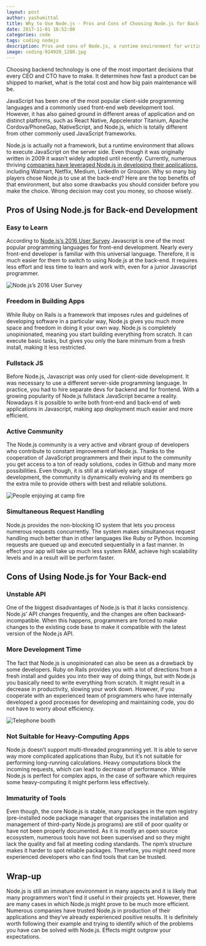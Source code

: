 ```yaml
---
layout: post
author: yashumittal
title: Why to Use Node.js - Pros and Cons of Choosing Node.js for Back-end Development
date: 2017-11-01 16:52:00
categories: code
tags: coding nodejs
description: Pros and cons of Node.js, a runtime environment for writing server-side apps in Javascript. Learn what are the advantages and disadvantages of using Node.js.
image: coding-924920_1280.jpg
---
```


Choosing backend technology is one of the most important decisions that every CEO and CTO have to make. It determines how fast a product can be shipped to market, what is the total cost and how big pain maintenance will be.

JavaScript has been one of the most popular client-side programming languages and a commonly used front-end web development tool. However, it has also gained ground in different areas of application and on distinct platforms, such as React Native, Appcelerator Titanium, Apache Cordova/PhoneGap, NativeScript, and Node.js, which is totally different from other commonly used JavaScript frameworks.

Node.js is actually not a framework, but a runtime environment that allows to execute JavaScript on the server side. Even though it was originally written in 2009 it wasn’t widely adopted until recently. Currently, numerous thriving [companies have leveraged Node.js in developing their applications](/10-top-companies-that-used-nodejs-in-production), including Walmart, Netflix, Medium, LinkedIn or Groupon. Why so many big players chose Node.js to use at the back-end? Here are the top benefits of that environment, but also some drawbacks you should consider before you make the choice. Wrong decision may cost you money, so choose wisely.

## Pros of Using Node.js for Back-end Development

### Easy to Learn

According to [Node.js’s 2016 User Survey](//nodejs.org/static/documents/2016-survey-report.pdf) Javascript is one of the most popular programming languages for front-end development. Nearly every front-end developer is familiar with this universal language. Therefore, it is much easier for them to switch to using Node.js at the back-end. It requires less effort and less time to learn and work with, even for a junior Javascript programmer.

![Node.js’s 2016 User Survey](//blog.codecarrot.net/images/PowerPoint+Presentation+2017-11-01.png)

### Freedom in Building Apps

While Ruby on Rails is a framework that imposes rules and guidelines of developing software in a particular way, Node.js gives you much more space and freedom in doing it your own way. Node.js is completely unopinionated, meaning you start building everything from scratch. It can execute basic tasks, but gives you only the bare minimum from a fresh install, making it less restricted.

### Fullstack JS

Before Node.js, Javascript was only used for client-side development. It was necessary to use a different server-side programming language. In practice, you had to hire separate devs for backend and for frontend. With a growing popularity of Node.js fullstack JavaScript became a reality. Nowadays it is possible to write both front-end and back-end of web applications in Javascript, making app deployment much easier and more efficient.

### Active Community

The Node.js community is a very active and vibrant group of developers who contribute to constant improvement of Node.js. Thanks to the cooperation of JavaScript programmers and their input to the community you get access to a ton of ready solutions, codes in Github and many more possibilities. Even though, it is still at a relatively early stage of development, the community is dynamically evolving and its members go the extra mile to provide others with best and reliable solutions.

![People enjoying at camp fire](//blog.codecarrot.net/images/pexels-photo-26135-132411-edited.jpg)

### Simultaneous Request Handling

Node.js provides the non-blocking IO system that lets you process numerous requests concurrently. The system makes simultaneous request handling much better than in other languages like Ruby or Python. Incoming requests are queued up and executed sequentially in a fast manner. In effect your app will take up much less system RAM, achieve high scalability levels and in a result will be perform faster.

## Cons of Using Node.js for Your Back-end

### Unstable API

One of the biggest disadvantages of Node.js is that it lacks consistency. Node.js’ API changes frequently, and the changes are often backward-incompatible. When this happens, programmers are forced to make changes to the existing code base to make it compatible with the latest version of the Node.js API.

### More Development Time

The fact that Node.js is unopinionated can also be seen as a drawback by some developers. Ruby on Rails provides you with a lot of directions from a fresh install and guides you into their way of doing things, but with Node.js you basically need to write everything from scratch. It might result in a decrease in productivity, slowing your work down. However, if you cooperate with an experienced team of programmers who have internally developed a good processes for developing and maintaining code, you do not have to worry about efficiency.

![Telephone booth](//blog.codecarrot.net/images/negativespace1-18-029619-edited.jpg)

### Not Suitable for Heavy-Computing Apps

Node.js doesn’t support multi-threaded programming yet. It is able to serve way more complicated applications than Ruby, but it’s not suitable for performing long-running calculations. Heavy computations block the incoming requests, which can lead to decrease of performance . While Node.js is perfect for complex apps, in the case of software which requires some heavy-computing it might perform less effectively.

### Immaturity of Tools

Even though, the core Node.js is stable, many packages in the npm registry (pre-installed node package manager that organises the installation and management of third-party Node.js programs) are still of poor quality or have not been properly documented. As it is mostly an open source ecosystem, numerous tools have not been supervised and so they might lack the quality and fail at meeting coding standards. The npm’s structure makes it harder to spot reliable packages. Therefore, you might need more experienced developers who can find tools that can be trusted.

## Wrap-up

Node.js is still an immature environment in many aspects and it is likely that many programmers won’t find it useful in their projects yet. However, there are many cases in which Node.js might prove to be much more efficient. Numerous companies have trusted Node.js in production of their applications and they’ve already experienced positive results. It is definitely worth following their example and trying to identify which of the problems you have can be solved with Node.js. Effects might outgrow your expectations.